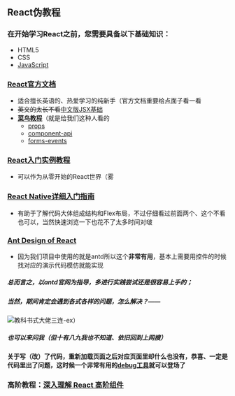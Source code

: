 ## React伪教程
### 在开始学习React之前，您需要具备以下基础知识：
- HTML5
- CSS
- [JavaScript](https://developer.mozilla.org/en-US/docs/Web/JavaScript/A_re-introduction_to_JavaScript)
### [React官方文档](https://reactjs.org/docs/hello-world.html)
- 适合擅长英语的、热爱学习的纯新手（官方文档重要给点面子看一看
- ~~英文的太长不看~~[中文版JSX基础](https://www.jianshu.com/p/7e872afeae42)
- [**菜鸟教程**](http://www.runoob.com/react/react-tutorial.html)（就是给我们这种人看的
  - [props](http://www.runoob.com/react/react-props.html)
  - [component-api](http://www.runoob.com/react/react-component-api.html)
  - [forms-events](http://www.runoob.com/react/react-forms-events.html)
### [React入门实例教程](http://www.ruanyifeng.com/blog/2015/03/react.html)
- 可以作为从零开始的React世界（雾
### [React Native详细入门指南](https://www.jianshu.com/p/fa0874be0827)
- 有助于了解代码大体组成结构和Flex布局，不过仔细看过前面两个、这个不看也可以，当然快速浏览一下也花不了太多时间对啵
### [Ant Design of React](https://ant.design/docs/react/introduce-cn)
- 因为我们项目中使用的就是antd所以这个**非常有用**，基本上需要用控件的时候找对应的演示代码模仿就能实现
##### 总而言之，以antd官网为指导，多进行实践尝试还是很容易上手的；
##### 当然，期间肯定会遇到各式各样的问题，怎么解决？——
![教科书式大佬三连-ex](https://github.com/151220134/STC/blob/master/c3a110fab2fb431665f9acd52aa446230bf7d38d.jpg)）
##### 也可以来问我（但十有八九我也不知道、依旧回到上网搜）
#### 关于写（改）了代码，重新加载页面之后对应页面里却什么也没有，恭喜、一定是代码里出了问题，这时候一个非常有用的[debug工具](https://www.baidu.com/)就可以登场了
### 高阶教程：[深入理解 React 高阶组件](https://zhuanlan.zhihu.com/p/24776678)

